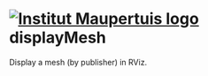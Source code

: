  [![Institut Maupertuis logo](https://avatars1.githubusercontent.com/u/12760694?v=3&s=80)](http://www.institutmaupertuis.fr) displayMesh
===

Display a mesh (by publisher) in RViz.
